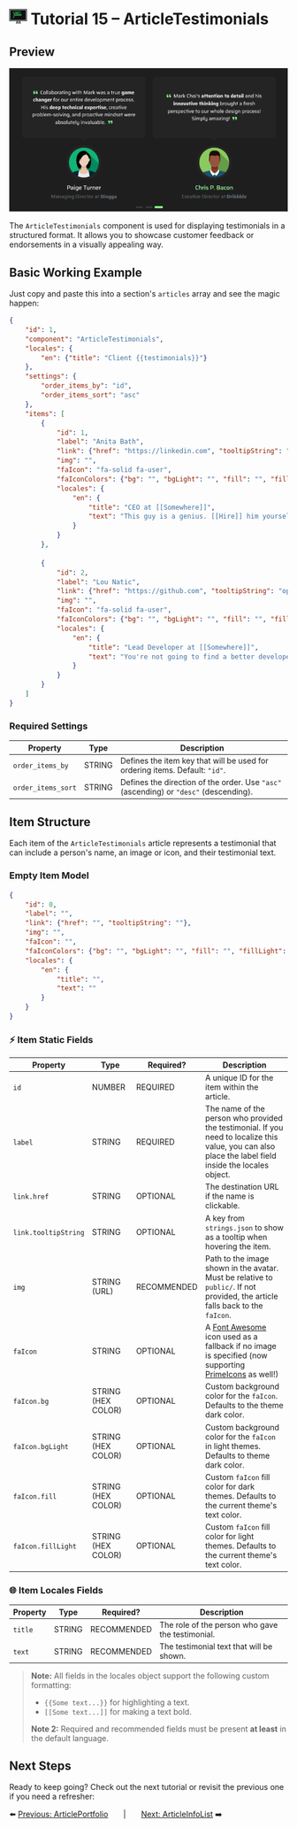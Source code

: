 # <img src="../assets/logo.png"> Tutorial 15 – ArticleTestimonials

## Preview

![alt preview](../assets/article-testimonials-preview.png)

The `ArticleTestimonials` component is used for displaying testimonials in a structured format. It allows you to showcase customer feedback or endorsements in a visually appealing way.

## Basic Working Example

Just copy and paste this into a section's `articles` array and see the magic happen:

```json
{
    "id": 1,
    "component": "ArticleTestimonials",
    "locales": {
        "en": {"title": "Client {{testimonials}}"}
    },
    "settings": {
        "order_items_by": "id",
        "order_items_sort": "asc"
    },
    "items": [
        {
            "id": 1,
            "label": "Anita Bath",
            "link": {"href": "https://linkedin.com", "tooltipString": "open_website"},
            "img": "",
            "faIcon": "fa-solid fa-user",
            "faIconColors": {"bg": "", "bgLight": "", "fill": "", "fillLight": ""},
            "locales": {
                "en": {
                    "title": "CEO at [[Somewhere]]",
                    "text": "This guy is a genius. [[Hire]] him yourself or I will instead!"
                }
            }
        },

        {
            "id": 2,
            "label": "Lou Natic",
            "link": {"href": "https://github.com", "tooltipString": "open_website"},
            "img": "",
            "faIcon": "fa-solid fa-user",
            "faIconColors": {"bg": "", "bgLight": "", "fill": "", "fillLight": ""},
            "locales": {
                "en": {
                    "title": "Lead Developer at [[Somewhere]]",
                    "text": "You're not going to find a better developer than this guy. He is [[the best]] in the business!"
                }
            }
        }
    ]
}
```

### Required Settings

| Property                                 | Type    | Description                                                                           |
|------------------------------------------|---------|---------------------------------------------------------------------------------------|
| `order_items_by`                         | STRING  | Defines the item key that will be used for ordering items. Default: `"id"`.           |
| `order_items_sort`                       | STRING  | Defines the direction of the order. Use `"asc"` (ascending) or `"desc"` (descending). |

## Item Structure

Each item of the `ArticleTestimonials` article represents a testimonial that can include a person's name, an image or icon, and their testimonial text.

### Empty Item Model
```json
{
    "id": 0,
    "label": "",
    "link": {"href": "", "tooltipString": ""},
    "img": "",
    "faIcon": "",
    "faIconColors": {"bg": "", "bgLight": "", "fill": "", "fillLight": ""},
    "locales": {
        "en": {
            "title": "",
            "text": ""
        }
    }
}
```

### ⚡ Item Static Fields

| Property              | Type               | Required?     | Description                                                                                                                                                                                      |
|-----------------------|--------------------|---------------|--------------------------------------------------------------------------------------------------------------------------------------------------------------------------------------------------|
| `id`                  | NUMBER             | REQUIRED      | A unique ID for the item within the article.                                                                                                                                                     | 
| `label`               | STRING             | REQUIRED      | The name of the person who provided the testimonial. If you need to localize this value, you can also place the label field inside the locales object.                                           |  
| `link.href`           | STRING             | OPTIONAL      | The destination URL if the name is clickable.                                                                                                                                                    |
| `link.tooltipString`  | STRING             | OPTIONAL      | A key from `strings.json` to show as a tooltip when hovering the item.                                                                                                                           |
| `img`                 | STRING (URL)       | RECOMMENDED   | Path to the image shown in the avatar. Must be relative to `public/`. If not provided, the article falls back to the `faIcon`.                                                                   |
| `faIcon`              | STRING             | OPTIONAL      | A [Font Awesome](https://fontawesome.com/search?ic=free) icon used as a fallback if no image is specified (now supporting [PrimeIcons](https://www.primefaces.org/diamond/icons.xhtml) as well!) |
| `faIcon.bg`           | STRING (HEX COLOR) | OPTIONAL      | Custom background color for the `faIcon`. Defaults to the theme dark color.                                                                                                                      |
| `faIcon.bgLight`      | STRING (HEX COLOR) | OPTIONAL      | Custom background color for the `faIcon` in light themes. Defaults to theme dark color.                                                                                                          |
| `faIcon.fill`         | STRING (HEX COLOR) | OPTIONAL      | Custom `faIcon` fill color for dark themes. Defaults to the current theme's text color.                                                                                                          |
| `faIcon.fillLight`    | STRING (HEX COLOR) | OPTIONAL      | Custom `faIcon` fill color for light themes. Defaults to the current theme's text color.                                                                                                         |

### 🌐 Item Locales Fields

| Property | Type   | Required?     | Description                                       |
|----------|--------|---------------|---------------------------------------------------|
| `title`  | STRING | RECOMMENDED   | The role of the person who gave the testimonial.  |
| `text`   | STRING | RECOMMENDED   | The testimonial text that will be shown.          |

> **Note:** All fields in the locales object support the following custom formatting:
>- `{{Some text...}}` for highlighting a text.
>- `[[Some text...]]` for making a text bold.
>
> **Note 2:** Required and recommended fields must be present **at least** in the default language.

## Next Steps
Ready to keep going? Check out the next tutorial or revisit the previous one if you need a refresher:

⬅️ [Previous: ArticlePortfolio](./TUTORIAL_14_ARTICLE_PORTFOLIO.md)
&nbsp;&nbsp;&nbsp;&nbsp;&nbsp;&nbsp;|&nbsp;&nbsp;&nbsp;&nbsp;&nbsp;&nbsp;
[Next: ArticleInfoList](./TUTORIAL_16_ARTICLE_INFO_LIST.md) ➡️ 
